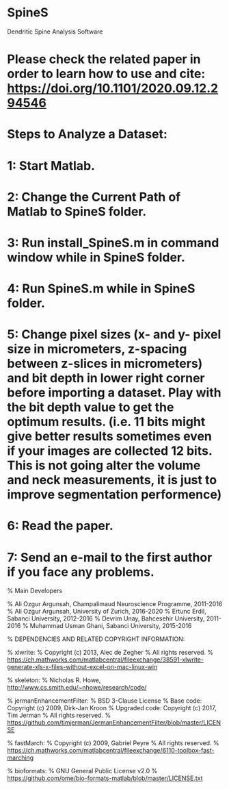 # SpineS
Dendritic Spine Analysis Software

# Please check the related paper in order to learn how to use and cite: https://doi.org/10.1101/2020.09.12.294546

# Steps to Analyze a Dataset:

# 1: Start Matlab.
# 2: Change the Current Path of Matlab to SpineS folder.
# 3: Run install_SpineS.m in command window while in SpineS folder.
# 4: Run SpineS.m  while in SpineS folder.
# 5: Change pixel sizes (x- and y- pixel size in micrometers, z-spacing between z-slices in micrometers) and bit depth in lower right corner before importing a dataset. Play with the bit depth value to get the optimum results. (i.e. 11 bits might give better results sometimes even if your images are collected 12 bits. This is not going alter the volume and neck measurements, it is just to improve segmentation performence)
# 6: Read the paper. 
# 7: Send an e-mail to the first author if you face any problems.


% Main Developers

% Ali Ozgur Argunsah, Champalimaud Neuroscience Programme, 2011-2016
% Ali Ozgur Argunsah, University of Zurich, 2016-2020
% Ertunc Erdil, Sabanci University, 2012-2016
% Devrim Unay, Bahcesehir University, 2011-2016
% Muhammad Usman Ghani, Sabanci University, 2015-2016


% DEPENDENCIES AND RELATED COPYRIGHT INFORMATION:

% xlwrite:
% Copyright (c) 2013, Alec de Zegher
% All rights reserved.
% https://ch.mathworks.com/matlabcentral/fileexchange/38591-xlwrite-generate-xls-x-files-without-excel-on-mac-linux-win

% skeleton:
% Nicholas R. Howe, http://www.cs.smith.edu/~nhowe/research/code/

% jermanEnhancementFilter:
% BSD 3-Clause License
% Base code: Copyright (c) 2009, Dirk-Jan Kroon 
% Upgraded code: Copyright (c) 2017, Tim Jerman
% All rights reserved.
% https://github.com/timjerman/JermanEnhancementFilter/blob/master/LICENSE

% fastMarch:
% Copyright (c) 2009, Gabriel Peyre
% All rights reserved.
% https://ch.mathworks.com/matlabcentral/fileexchange/6110-toolbox-fast-marching

% bioformats:
% GNU General Public License v2.0
% https://github.com/ome/bio-formats-matlab/blob/master/LICENSE.txt

